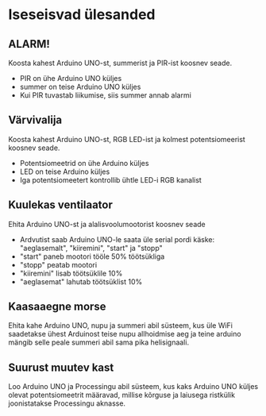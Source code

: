 # Iseseisvad ülesanded

## ALARM!
Koosta kahest Arduino UNO-st, summerist ja PIR-ist koosnev seade.
* PIR on ühe Arduino UNO küljes
* summer on teise Arduino UNO küljes
* Kui PIR tuvastab liikumise, siis summer annab alarmi


## Värvivalija
Koosta kahest Arduino UNO-st, RGB LED-ist ja kolmest potentsiomeerist koosnev seade.
* Potentsiomeetrid on ühe Arduino küljes
* LED on teise Arduino küljes
* Iga potentsiomeetert kontrollib ühtle LED-i RGB kanalist

## Kuulekas ventilaator
Ehita Arduino UNO-st ja alalisvoolumootorist koosnev seade
* Ardvutist saab Arduino UNO-le saata üle serial pordi käske: "aeglasemalt", "kiiremini", "start" ja "stopp"
* "start" paneb mootori tööle 50% töötsükliga
* "stopp" peatab mootori
* "kiiremini" lisab töötsüklile 10%
* "aeglasemat" lahutab töötsüklist 10%

## Kaasaaegne morse
Ehita kahe Arduino UNO, nupu ja summeri abil süsteem, kus üle WiFi saadetakse ühest Arduinost teise nupu allhoidmise aeg ja teine arduino mängib selle peale summeri abil sama pika helisignaali.

## Suurust muutev kast
Loo Arduino UNO ja Processingu abil süsteem, kus kaks Arduino UNO küljes olevat potentsiomeetrit määravad, millise kõrguse ja laiusega ristkülik joonistatakse Processingu aknasse.

